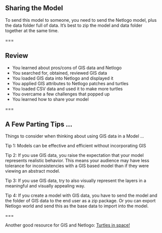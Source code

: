 ---
---

## Sharing the Model

To send this model to someone, you need to send the Netlogo model, plus the data folder full of data. It’s
best to zip the model and data folder together at the same time.

===

## Review

- You learned about pros/cons of GIS data and Netlogo
- You searched for, obtained, reviewed GIS data
- You loaded GIS data into Netlogo and displayed it
- You applied GIS attributes to Netlogo patches and turtles
- You loaded CSV data and used it to make more turtles
- You overcame a few challenges that popped up
- You learned how to share your model

===

## A Few Parting Tips ...

Things to consider when thinking about using GIS data in a Model ...

Tip 1: Models can be effective and efficient without incorporating GIS

Tip 2: If you use GIS data, you raise the expectation that your model represents realistic behavior. This means your audience may have less tolerance for inconsistencies with a GIS based model than if they were viewing an abstract model.

Tip 3: If you use GIS data, try to also visually represent the layers in a meaningful and visually appealing way.

Tip 4: If you create a model with GIS data, you have to send the model and the folder of GIS data to the end user as a zip package. Or you can export Netlogo world and send this as the base data to import into the model.

===

Another good resource for GIS and Netlogo: [Turtles in space!](https://simulatingcomplexity.wordpress.com/2014/08/20/turtles-in-space-integrating-gis-and-netlogo/)
